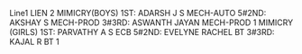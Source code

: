 Line1
LIEN 2
MIMICRY(BOYS)
1ST: ADARSH J S MECH-AUTO 5#2ND: AKSHAY S MECH-PROD 3#3RD: ASWANTH JAYAN MECH-PROD 1
MIMICRY (GIRLS)
1ST: PARVATHY A S ECB 5#2ND: EVELYNE RACHEL BT 3#3RD: KAJAL R BT 1


